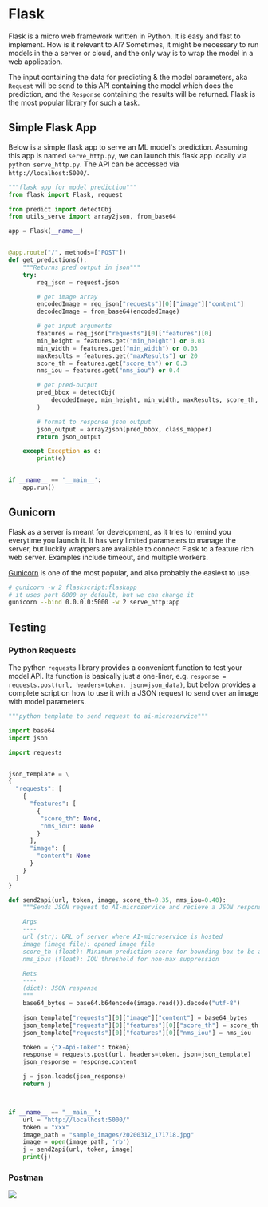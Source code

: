 # Flask

Flask is a micro web framework written in Python. It is easy and fast to implement. How is it relevant to AI? Sometimes, it might be necessary to run models in the a server or cloud, and the only way is to wrap the model in a web application. 

The input containing the data for predicting & the model parameters, aka `Request` will be send to this API containing the model which does the prediction, and the `Response` containing the results will be returned. Flask is the most popular library for such a task.


## Simple Flask App

Below is a simple flask app to serve an ML model's prediction. Assuming this app is named `serve_http.py`, we can launch this flask app locally via `python serve_http.py`. The API can be accessed via `http://localhost:5000/`.


```python
"""flask app for model prediction"""
from flask import Flask, request

from predict import detectObj
from utils_serve import array2json, from_base64

app = Flask(__name__)


@app.route("/", methods=["POST"])
def get_predictions():
    """Returns pred output in json"""
    try:
        req_json = request.json

        # get image array
        encodedImage = req_json["requests"][0]["image"]["content"]
        decodedImage = from_base64(encodedImage)

        # get input arguments
        features = req_json["requests"][0]["features"][0]
        min_height = features.get("min_height") or 0.03
        min_width = features.get("min_width") or 0.03
        maxResults = features.get("maxResults") or 20
        score_th = features.get("score_th") or 0.3
        nms_iou = features.get("nms_iou") or 0.4

        # get pred-output
        pred_bbox = detectObj(
            decodedImage, min_height, min_width, maxResults, score_th, nms_iou
        )

        # format to response json output
        json_output = array2json(pred_bbox, class_mapper)
        return json_output

    except Exception as e:
        print(e)


if __name__ == '__main__':
    app.run()
```


## Gunicorn

Flask as a server is meant for development, as it tries to remind you everytime you launch it. It has very limited parameters to manage the server, but luckily wrappers are available to connect Flask to a feature rich web server. Examples include timeout, and multiple workers.

[Gunicorn](https://gunicorn.org) is one of the most popular, and also probably the easiest to use.

```bash
# gunicorn -w 2 flaskscript:flaskapp
# it uses port 8000 by default, but we can change it
gunicorn --bind 0.0.0.0:5000 -w 2 serve_http:app
```

## Testing

### Python Requests

The python `requests` library provides a convenient function to test your model API. Its function is basically just a one-liner, e.g. `response = requests.post(url, headers=token, json=json_data)`, but below provides a complete script on how to use it with a JSON request to send over an image with model parameters.

```python
"""python template to send request to ai-microservice"""

import base64
import json

import requests


json_template = \
{
  "requests": [
    {
      "features": [
        {
         "score_th": None, 
         "nms_iou": None
        }
      ],
      "image": {
        "content": None
      }
    }
  ]
}

def send2api(url, token, image, score_th=0.35, nms_iou=0.40):
    """Sends JSON request to AI-microservice and recieve a JSON response

    Args
    ----
    url (str): URL of server where AI-microservice is hosted
    image (image file): opened image file
    score_th (float): Minimum prediction score for bounding box to be accepted
    nms_ious (float): IOU threshold for non-max suppression

    Rets
    ----
    (dict): JSON response
    """
    base64_bytes = base64.b64encode(image.read()).decode("utf-8")

    json_template["requests"][0]["image"]["content"] = base64_bytes
    json_template["requests"][0]["features"][0]["score_th"] = score_th
    json_template["requests"][0]["features"][0]["nms_iou"] = nms_iou

    token = {"X-Api-Token": token}
    response = requests.post(url, headers=token, json=json_template)
    json_response = response.content

    j = json.loads(json_response)
    return j



if __name__ == "__main__":
    url = "http://localhost:5000/"
    token = "xxx"
    image_path = "sample_images/20200312_171718.jpg"
    image = open(image_path, 'rb')
    j = send2api(url, token, image)
    print(j)
```

### Postman

![](https://github.com/mapattacker/computer-vision-python/raw/master/images/postman.png)